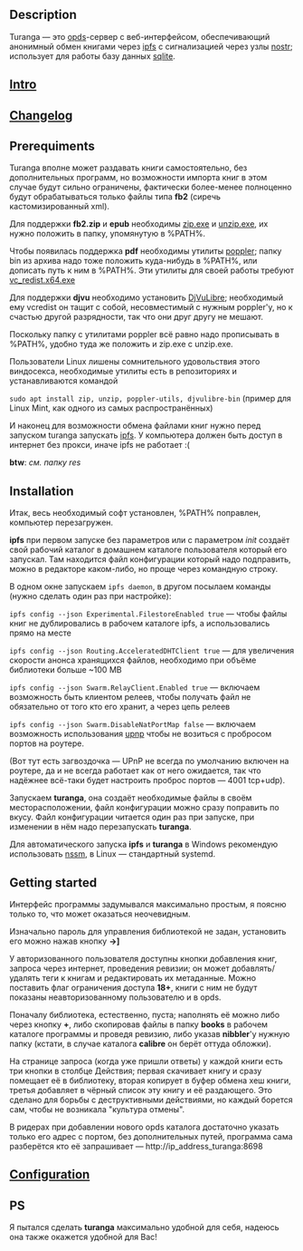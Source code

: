 ## Description

Turanga — это [opds](https://ru.wikipedia.org/wiki/OPDS)-сервер с веб-интерфейсом, обеспечивающий анонимный обмен книгами через [ipfs](https://ru.wikipedia.org/wiki/IPFS) с сигнализацией через узлы [nostr](https://en.wikipedia.org/wiki/Nostr); использует для работы базу данных [sqlite](https://ru.wikipedia.org/wiki/SQLite).

## [Intro](INTRO.md)

## [Changelog](CHANGELOG.md)

## Prerequiments

Turanga вполне может раздавать книги самостоятельно, без дополнительных программ, но возможности импорта книг в этом случае будут сильно ограничены, фактически более-менее полноценно будут обрабатываться только файлы типа **fb2** (сиречь кастомизированный xml).

Для поддержки **fb2.zip** и **epub** необходимы [zip.exe](https://gnuwin32.sourceforge.net/packages/zip.htm) и [unzip.exe](https://gnuwin32.sourceforge.net/packages/unzip.htm), их нужно положить в папку, упомянутую в %PATH%.

Чтобы появилась поддержка **pdf** необходимы утилиты [poppler](https://github.com/oschwartz10612/poppler-windows); папку bin из архива надо тоже положить куда-нибудь в %PATH%, или дописать путь к ним в %PATH%. Эти утилиты для своей работы требуют [vc_redist.x64.exe](https://learn.microsoft.com/ru-ru/cpp/windows/latest-supported-vc-redist?view=msvc-170)

Для поддержки **djvu** необходимо установить [DjVuLibre](https://sourceforge.net/projects/djvu/files/); необходимый ему vcredist он тащит с собой, несовместимый с нужным poppler'у, но к счастью другой разрядности, так что они друг другу не мешают.

Поскольку папку с утилитами poppler всё равно надо прописывать в %PATH%, удобно туда же положить и zip.exe с unzip.exe.

Пользователи Linux лишены сомнительного удовольствия этого виндосекса, необходимые утилиты есть в репозиториях и устанавливаются командой

`sudo apt install zip, unzip, poppler-utils, djvulibre-bin` (пример для Linux Mint, как одного из самых распространённых)

И наконец для возможности обмена файлами книг нужно перед запуском turanga запускать [ipfs](https://github.com/ipfs/kubo). У компьютера должен быть доступ в интернет без прокси, иначе ipfs не работает :(

**btw**: *см. папку res*

## Installation

Итак, весь необходимый софт установлен, %PATH% поправлен, компьютер перезагружен.

**ipfs** при первом запуске без параметров или с параметром *init* создаёт свой рабочий каталог в домашнем каталоге пользователя который его запускал. Там находится файл конфигурации который надо подправить, можно в редакторе каком-либо, но проще через командную строку.

В одном окне запускаем `ipfs daemon`, в другом посылаем команды (нужно сделать один раз при настройке):

`ipfs config --json Experimental.FilestoreEnabled true` — чтобы файлы книг не дублировались в рабочем каталоге ipfs, а использовались прямо на месте

`ipfs config --json Routing.AcceleratedDHTClient true` — для увеличения скорости анонса хранящихся файлов, необходимо при объёме библиотеки больше ~100 MB

`ipfs config --json Swarm.RelayClient.Enabled true` — включаем возможность быть клиентом релеев, чтобы получать файл не обязательно от того кто его хранит, а через цепь релеев

`ipfs config --json Swarm.DisableNatPortMap false` — включаем возможность использования [upnp](https://ru.wikipedia.org/wiki/UPnP) чтобы не возиться с пробросом портов на роутере.

(Вот тут есть загвоздочка — UPnP не всегда по умолчанию включен на роутере, да и не всегда работает как от него ожидается, так что надёжнее всё-таки будет настроить проброс портов — 4001 tcp+udp).

Запускаем **turanga**, она создаёт необходимые файлы в своём месторасположении, файл конфигурации можно сразу поправить по вкусу. Файл конфигурации читается один раз при запуске, при изменении в нём надо перезапускать **turanga**.

Для автоматического запуска **ipfs** и **turanga** в Windows рекомендую использовать [nssm](https://nssm.cc/), в Linux — стандартный systemd.

## Getting started

Интерфейс программы задумывался максимально простым, я поясню только то, что может оказаться неочевидным.

Изначально пароль для управления библиотекой не задан, установить его можно нажав кнопку **->]**

У авторизованного пользователя доступны кнопки добавления книг, запроса через интернет, проведения ревизии; он может добавлять/удалять теги к книгам и редактировать их метаданные. Можно поставить флаг ограничения доступа **18+**, книги с ним не будут показаны неавторизованному пользователю и в opds.

Поначалу библиотека, естественно, пуста; наполнять её можно либо через кнопку **+**, либо скопировав файлы в папку **books** в рабочем каталоге программы и проведя ревизию, либо указав **nibbler**'у нужную папку (кстати, в случае каталога **calibre** он берёт оттуда обложки).

На странице запроса (когда уже пришли ответы) у каждой книги есть три кнопки в столбце Действия; первая скачивает книгу и сразу помещает её в библиотеку, вторая копирует в буфер обмена хеш книги, третья добавляет в чёрный список эту книгу и её раздающего. Это сделано для борьбы с деструктивными действиями, но каждый борется сам, чтобы не возникала "культура отмены".

В ридерах при добавлении нового opds каталога достаточно указать только его адрес с портом, без дополнительных путей, программа сама разберётся кто её запрашивает — http://ip_address_turanga:8698


## [Configuration](CONFIG.md)

## PS

Я пытался сделать **turanga** максимально удобной для себя, надеюсь она также окажется удобной для Вас!
